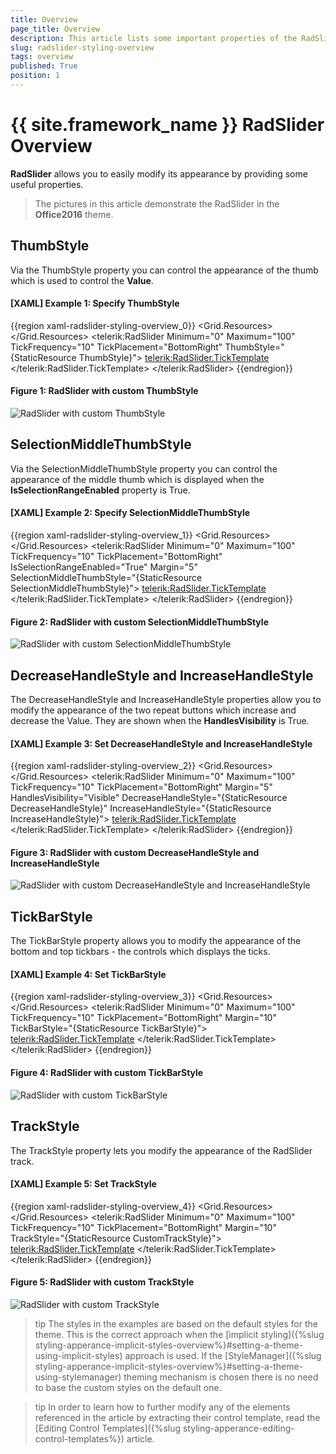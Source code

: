 ```yaml
---
title: Overview
page_title: Overview
description: This article lists some important properties of the RadSlider, which allow for easy modification of its looks.
slug: radslider-styling-overview
tags: overview
published: True
position: 1
---
```


# {{ site.framework_name }} RadSlider Overview

__RadSlider__ allows you to easily modify its appearance by providing some useful properties.

> The pictures in this article demonstrate the RadSlider in the __Office2016__ theme.

## ThumbStyle

Via the ThumbStyle property you can control the appearance of the thumb which is used to control the **Value**.

#### [XAML] Example 1: Specify ThumbStyle

{{region xaml-radslider-styling-overview_0}}
    <Grid>
        <Grid.Resources>
            <Style x:Key="ThumbStyle" TargetType="Thumb" BasedOn="{StaticResource ThumbStyle}">
                <Setter Property="Width" Value="25" />
            </Style>
        </Grid.Resources>
        <telerik:RadSlider Minimum="0" 
                           Maximum="100" 
                           TickFrequency="10"
                           TickPlacement="BottomRight" 
                           ThumbStyle="{StaticResource ThumbStyle}">
            <telerik:RadSlider.TickTemplate>
                <DataTemplate>
                    <TextBlock Text="{Binding}" />
                </DataTemplate>
            </telerik:RadSlider.TickTemplate>
        </telerik:RadSlider>
    </Grid>
{{endregion}}

#### __Figure 1: RadSlider with custom ThumbStyle__
![RadSlider with custom ThumbStyle](images/radslider_styles_templates_thumbstyle.png)

## SelectionMiddleThumbStyle

Via the SelectionMiddleThumbStyle property you can control the appearance of the middle thumb which is displayed when the __IsSelectionRangeEnabled__ property is True.

#### [XAML] Example 2: Specify SelectionMiddleThumbStyle

{{region xaml-radslider-styling-overview_1}}
    <Grid>
        <Grid.Resources>
            <Style x:Key="SelectionMiddleThumbStyle" TargetType="Thumb" BasedOn="{StaticResource SelectionMiddleThumbStyle}">
                <Setter Property="Height" Value="10" />
            </Style>
        </Grid.Resources>
        <telerik:RadSlider Minimum="0" 
                           Maximum="100" 
                           TickFrequency="10"
                           TickPlacement="BottomRight" 
                           IsSelectionRangeEnabled="True"
                           Margin="5"
                           SelectionMiddleThumbStyle="{StaticResource SelectionMiddleThumbStyle}">
            <telerik:RadSlider.TickTemplate>
                <DataTemplate>
                    <TextBlock Text="{Binding}" />
                </DataTemplate>
            </telerik:RadSlider.TickTemplate>
        </telerik:RadSlider>
    </Grid>
{{endregion}}

#### __Figure 2: RadSlider with custom SelectionMiddleThumbStyle__
![RadSlider with custom SelectionMiddleThumbStyle](images/radslider_styles_templates_selectionmiddlethumbstyle.png)

## DecreaseHandleStyle and IncreaseHandleStyle

The DecreaseHandleStyle and IncreaseHandleStyle properties allow you to modify the appearance of the two repeat buttons which increase and decrease the Value. They are shown when the __HandlesVisibility__ is True.

#### [XAML] Example 3: Set DecreaseHandleStyle and IncreaseHandleStyle
{{region xaml-radslider-styling-overview_2}}
    <Grid>
        <Grid.Resources>
            <Style x:Key="DecreaseHandleStyle" TargetType="RepeatButton" BasedOn="{StaticResource DecreaseHandleStyle}">
                <Setter Property="Foreground" Value="Red" />
            </Style>
            <Style x:Key="IncreaseHandleStyle" TargetType="RepeatButton" BasedOn="{StaticResource IncreaseHandleStyle}">
                <Setter Property="Foreground" Value="Red" />
            </Style>
        </Grid.Resources>
        <telerik:RadSlider Minimum="0" 
                           Maximum="100" 
                           TickFrequency="10"
                           TickPlacement="BottomRight" 
                           Margin="5"
                           HandlesVisibility="Visible"
                           DecreaseHandleStyle="{StaticResource DecreaseHandleStyle}"
                           IncreaseHandleStyle="{StaticResource IncreaseHandleStyle}">
            <telerik:RadSlider.TickTemplate>
                <DataTemplate>
                    <TextBlock Text="{Binding}" />
                </DataTemplate>
            </telerik:RadSlider.TickTemplate>
        </telerik:RadSlider>
    </Grid>
{{endregion}}

#### __Figure 3: RadSlider with custom DecreaseHandleStyle and IncreaseHandleStyle__
![RadSlider with custom DecreaseHandleStyle and IncreaseHandleStyle](images/radslider_styles_templates_decreasethumbstyle_increasethumbstyle.png)

## TickBarStyle

The TickBarStyle property allows you to modify the appearance of the bottom and top tickbars - the controls which displays the ticks.

#### [XAML] Example 4: Set TickBarStyle

{{region xaml-radslider-styling-overview_3}}
    <Grid>
        <Grid.Resources>
            <Style x:Key="TickBarStyle" TargetType="telerik:RadTickBar" BasedOn="{StaticResource RadTickBarStyle}">
                <Setter Property="Foreground" Value="Red" />
            </Style>
        </Grid.Resources>
        <telerik:RadSlider Minimum="0" 
                           Maximum="100" 
                           TickFrequency="10"
                           TickPlacement="BottomRight" 
                           Margin="10"
                           TickBarStyle="{StaticResource TickBarStyle}">
            <telerik:RadSlider.TickTemplate>
                <DataTemplate>
                    <TextBlock Text="{Binding}" />
                </DataTemplate>
            </telerik:RadSlider.TickTemplate>
        </telerik:RadSlider>
    </Grid>
{{endregion}}

#### __Figure 4: RadSlider with custom TickBarStyle__
![RadSlider with custom TickBarStyle](images/radslider_styles_templates_tickbarstyle.png)

## TrackStyle

The TrackStyle property lets you modify the appearance of the RadSlider track.

#### [XAML] Example 5: Set TrackStyle

{{region xaml-radslider-styling-overview_4}}
    <Grid>
        <Grid.Resources>
            <Style x:Key="CustomTrackStyle" TargetType="ContentControl" BasedOn="{StaticResource TrackStyle}">
                <Setter Property="Height" Value="25" />
            </Style>
        </Grid.Resources>
        <telerik:RadSlider Minimum="0" 
                           Maximum="100" 
                           TickFrequency="10"
                           TickPlacement="BottomRight" 
                           Margin="10"
                           TrackStyle="{StaticResource CustomTrackStyle}">
            <telerik:RadSlider.TickTemplate>
                <DataTemplate>
                    <TextBlock Text="{Binding}" />
                </DataTemplate>
            </telerik:RadSlider.TickTemplate>
        </telerik:RadSlider>
    </Grid>
{{endregion}}

#### __Figure 5: RadSlider with custom TrackStyle__
![RadSlider with custom TrackStyle](images/radslider_styles_templates_trackstyle.png)

>tip The styles in the examples are based on the default styles for the theme. This is the correct approach when the [implicit styling]({%slug styling-apperance-implicit-styles-overview%}#setting-a-theme-using-implicit-styles) approach is used. If the [StyleManager]({%slug styling-apperance-implicit-styles-overview%}#setting-a-theme-using-stylemanager) theming mechanism is chosen there is no need to base the custom styles on the default one. 

>tip In order to learn how to further modify any of the elements referenced in the article by extracting their control template, read the [Editing Control Templates]({%slug styling-apperance-editing-control-templates%}) article.
